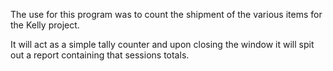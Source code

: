 The use for this program was to count the shipment of the various items for the Kelly project.

It will act as a simple tally counter and upon closing the window it will spit out a report containing that sessions totals.
